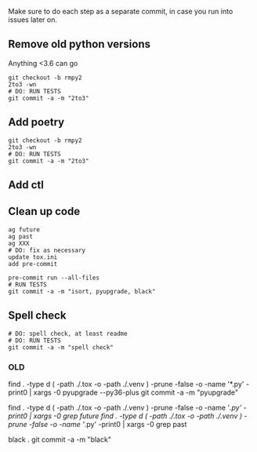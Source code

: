 
Make sure to do each step as a separate commit, in case you run into issues later on.

## Remove old python versions
Anything <3.6 can go
```
git checkout -b rmpy2
2to3 -wn
# DO: RUN TESTS
git commit -a -m "2to3"
```

## Add poetry
```
git checkout -b rmpy2
2to3 -wn
# DO: RUN TESTS
git commit -a -m "2to3"
```

## Add ctl

## Clean up code
```
ag future
ag past
ag XXX
# DO: fix as necessary
update tox.ini
add pre-commit

pre-commit run --all-files
# RUN TESTS
git commit -a -m "isort, pyupgrade, black"
```

## Spell check
```
# DO: spell check, at least readme
# DO: RUN TESTS
git commit -a -m "spell check"
```

### OLD
find . -type d \( -path ./.tox -o -path ./.venv \) -prune -false -o -name '*.py' -print0 | xargs -0 pyupgrade --py36-plus
git commit -a -m "pyupgrade"

find . -type d \( -path ./.tox -o -path ./.venv \) -prune -false -o -name '*.py' -print0 | xargs -0 grep future
find . -type d \( -path ./.tox -o -path ./.venv \) -prune -false -o -name '*.py' -print0 | xargs -0 grep past

black .
git commit -a -m "black"
```